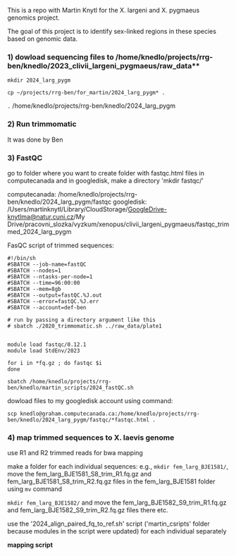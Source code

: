 This is a repo with Martin Knytl for the X. largeni and X. pygmaeus genomics project.

The goal of this project is to identify sex-linked regions in these species based on genomic data. 


### 1) dowload sequencing files to /home/knedlo/projects/rrg-ben/knedlo/2023_clivii_largeni_pygmaeus/raw_data**


```
mkdir 2024_larg_pygm

cp ~/projects/rrg-ben/for_martin/2024_larg_pygm* .
```
```.``` /home/knedlo/projects/rrg-ben/knedlo/2024_larg_pygm

### 2) Run trimmomatic

It was done by Ben


### 3) FastQC 

go to folder where you want to create folder with fastqc.html files in computecanada and in googledisk, make a directory 'mkdir fastqc/' 

computecanada: /home/knedlo/projects/rrg-ben/knedlo/2024_larg_pygm/fastqc
googledisk: /Users/martinknytl/Library/CloudStorage/GoogleDrive-knytlma@natur.cuni.cz/My Drive/pracovni_slozka/vyzkum/xenopus/clivii_largeni_pygmaeus/fastqc_trimmed_2024_larg_pygm

FasQC script of trimmed sequences:

```
#!/bin/sh
#SBATCH --job-name=fastQC
#SBATCH --nodes=1
#SBATCH --ntasks-per-node=1
#SBATCH --time=96:00:00
#SBATCH --mem=8gb
#SBATCH --output=fastQC.%J.out
#SBATCH --error=fastQC.%J.err
#SBATCH --account=def-ben

# run by passing a directory argument like this
# sbatch ./2020_trimmomatic.sh ../raw_data/plate1


module load fastqc/0.12.1
module load StdEnv/2023

for i in *fq.gz ; do fastqc $i
done
```

```
sbatch /home/knedlo/projects/rrg-ben/knedlo/martin_scripts/2024_fastQC.sh
```

dowload files to my googledisk account using command:

```
scp knedlo@graham.computecanada.ca:/home/knedlo/projects/rrg-ben/knedlo/2024_larg_pygm/fastqc/*fastqc.html .
```


### 4) map trimmed sequences to X. laevis genome

use R1 and R2 trimmed reads for bwa mapping

make a folder for each individual sequences: e.g., `mkdir fem_larg_BJE1581/`, move the fem_larg_BJE1581_S8_trim_R1.fq.gz and fem_larg_BJE1581_S8_trim_R2.fq.gz files in the fem_larg_BJE1581 folder using `mv` command

`mkdir fem_larg_BJE1582/` and move the fem_larg_BJE1582_S9_trim_R1.fq.gz and fem_larg_BJE1582_S9_trim_R2.fq.gz files there etc.

use the '2024_align_paired_fq_to_ref.sh' script ('martin_csripts' folder because modules in the script were updated) for each individual separately 

**mapping script**
